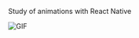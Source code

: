 Study of animations with React Native

![GIF](https://github.com/mfgabriel92/bootcamp-gostack-7-bonus-rn-animations/blob/master/src/assets/ss/ezgif-2-f389448de651.gif?raw=true)
